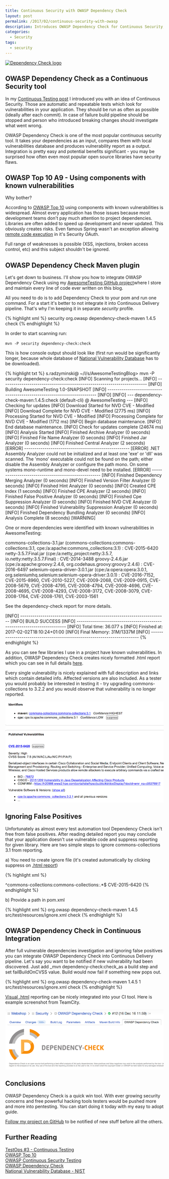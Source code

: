 ```yaml
---
title: Continuous Security with OWASP Dependency Check
layout: post
permalink: /2017/02/continuous-security-with-owasp
description: Introduces OWASP Dependency Check for Continuous Security, explaining its integration into Maven projects, running checks, interpreting reports, handling false positives via suppression files, and integrating into CI pipelines with build failure conditions.
categories:
  - Security
tags:
  - security 
---
```


<a href="https://3.bp.blogspot.com/-_QCu2SgaOKI/WIzMr-ktv4I/AAAAAAAAClU/QFKEe7uMhBw0TCW_vaWTKWX5AsCUy4tTQCLcB/s1600/pobrane%2B%25281%2529.png" target="_blank" rel="noopener noreferrer"><img src="https://3.bp.blogspot.com/-_QCu2SgaOKI/WIzMr-ktv4I/AAAAAAAAClU/QFKEe7uMhBw0TCW_vaWTKWX5AsCUy4tTQCLcB/s400/pobrane%2B%25281%2529.png" alt="Dependency Check logo" loading="lazy"></a>

## OWASP Dependency Check as a Continuous Security tool

In my [Continuous Testing post](http://www.awesome-testing.com/2016/10/testops-3-continuous-testing.html) I introduced
you with an idea of Continuous Security. Those are automatic and repeatable tests which look for vulnerabilities in your
application. They should be run as often as possible (ideally after each commit). In case of failure build pipeline
should be stopped and person who introduced breaking changes should investigate what went wrong.

OWASP Dependency Check is one of the most popular continuous security tool. It takes your dependencies as an input,
compares them with local vulnerabilities database and produces vulnerability report as a output. Integration is pretty
easy and potential benefits significant - you may be surprised how often even most popular open source libraries have
security flaws.

## OWASP Top 10 A9 - Using components with known vulnerabilities

Why bother?

According to [OWASP Top 10](https://www.owasp.org/images/f/f8/OWASP_Top_10_-_2013.pdf) using components with known
vulnerabilities is widespread. Almost every application has those issues because most development teams don't pay much
attention to project dependencies. Libraries are often added to speed up development and never updated. This obviously
creates risks. Even famous Spring wasn't an exception
allowing [remote code execution](https://pivotal.io/security/cve-2016-4977) in it's Security OAuth.

Full range of weaknesses is possible (XSS, injections, broken access control, etc) and this subject shouldn't be
ignored.

## OWASP Dependency Check Maven plugin

Let's get down to business. I'll show you how to integrate OWASP Dependency Check using
my [AwesomeTesting GitHub project](https://github.com/slawekradzyminski/AwesomeTesting)where I store and maintain every
line of code ever written on this blog.

All you need to do is to add Dependency Check to your pom and run one command. For a start it's better to not integrate
it into Continuous Delivery pipeline. That's why I'm keeping it in separate _security_ profile.

{% highlight xml %}
        <profile>
            <id>security</id>
            <build>
                <plugins>
                    <plugin>
                        <groupId>org.owasp</groupId>
                        <artifactId>dependency-check-maven</artifactId>
                        <version>1.4.5</version>
                        <executions>
                            <execution>
                                <goals>
                                    <goal>check</goal>
                                </goals>
                            </execution>
                        </executions>
                    </plugin>
                </plugins>
            </build>
        </profile>
{% endhighlight %}

In order to start scanning run:

`mvn -P security dependency-check:check`

This is how console output should look like (first run would be significantly longer, because whole database
of [National Vulnerability Database](https://web.nvd.nist.gov/) has to be downloaded).

{% highlight txt %}
s.radzyminski@ ~/I/s/AwesomeTestingBlog> mvn -P security dependency-check:check
[INFO] Scanning for projects...
[INFO] ------------------------------------------------------------------------
[INFO] Building AwesomeTesting 1.0-SNAPSHOT
[INFO] ------------------------------------------------------------------------
[INFO]
[INFO] --- dependency-check-maven:1.4.5:check (default-cli) @ AwesomeTesting ---
[INFO] Checking for updates
[INFO] Download Started for NVD CVE - Modified
[INFO] Download Complete for NVD CVE - Modified  (2775 ms)
[INFO] Processing Started for NVD CVE - Modified
[INFO] Processing Complete for NVD CVE - Modified  (1712 ms)
[INFO] Begin database maintenance.
[INFO] End database maintenance.
[INFO] Check for updates complete (24674 ms)
[INFO] Analysis Started
[INFO] Finished Archive Analyzer (0 seconds)
[INFO] Finished File Name Analyzer (0 seconds)
[INFO] Finished Jar Analyzer (0 seconds)
[INFO] Finished Central Analyzer (2 seconds)
[ERROR] ----------------------------------------------------
[ERROR] .NET Assembly Analyzer could not be initialized and at least one 'exe' or 'dll' was scanned. The 'mono' executable could not be found on the path; either disable the Assembly Analyzer or configure the path mono. On some systems mono-runtime and mono-devel need to be installed.
[ERROR] ----------------------------------------------------
[INFO] Finished Dependency Merging Analyzer (0 seconds)
[INFO] Finished Version Filter Analyzer (0 seconds)
[INFO] Finished Hint Analyzer (0 seconds)
[INFO] Created CPE Index (1 seconds)
[INFO] Finished CPE Analyzer (2 seconds)
[INFO] Finished False Positive Analyzer (0 seconds)
[INFO] Finished Cpe Suppression Analyzer (0 seconds)
[INFO] Finished NVD CVE Analyzer (0 seconds)
[INFO] Finished Vulnerability Suppression Analyzer (0 seconds)
[INFO] Finished Dependency Bundling Analyzer (0 seconds)
[INFO] Analysis Complete (8 seconds)
[WARNING]

One or more dependencies were identified with known vulnerabilities in AwesomeTesting:

commons-collections-3.1.jar (commons-collections:commons-collections:3.1, cpe:/a:apache:commons_collections:3.1) : CVE-2015-6420
netty-3.5.7.Final.jar (cpe:/a:netty_project:netty:3.5.7, io.netty:netty:3.5.7.Final) : CVE-2014-3488
groovy-2.4.6.jar (cpe:/a:apache:groovy:2.4.6, org.codehaus.groovy:groovy:2.4.6) : CVE-2016-6497
selenium-opera-driver-3.0.1.jar (cpe:/a:opera:opera:3.0.1, org.seleniumhq.selenium:selenium-opera-driver:3.0.1) : CVE-2016-7152, CVE-2015-8960, CVE-2010-5227, CVE-2009-2068, CVE-2009-0915, CVE-2008-5679, CVE-2008-4795, CVE-2008-4794, CVE-2008-4696, CVE-2008-4695, CVE-2008-4293, CVE-2008-3172, CVE-2008-3079, CVE-2008-1764, CVE-2008-1761, CVE-2003-1561


See the dependency-check report for more details.


[INFO] ------------------------------------------------------------------------
[INFO] BUILD SUCCESS
[INFO] ------------------------------------------------------------------------
[INFO] Total time: 36.077 s
[INFO] Finished at: 2017-02-02T18:10:24+01:00
[INFO] Final Memory: 31M/1337M
[INFO] ------------------------------------------------------------------------
{% endhighlight %}

As you can see few libraries I use in a project have known vulnerabilities. In addition, OWASP Dependency Check creates
nicely formatted .html report which you can see in full
details [here](http://htmlpreview.github.io/?https://github.com/slawekradzyminski/AwesomeTesting/blob/master/dependency-check-report.html).

Every single vulnerability is nicely explained with full description and links which contain detailed info. Affected
versions are also included. As a tester you would probably be interested in testing it - try upgrading
commons-collections to 3.2.2 and you would observe that vulnerability is no longer reported.

<img src="/images/blog/commons.jpg" loading="lazy" alt="">

## Ignoring False Positives

Unfortunately as almost every test automation tool Dependency Check isn't free from false positives. After reading
detailed report you may conclude that your application doesn't use vulnerable code and suppress reporting for given
library. Here are two simple steps to ignore commons-collections 3.1 from reporting.

a) You need to create ignore file (it's created automatically by clicking suppress
on [.html report](http://htmlpreview.github.io/?https://github.com/slawekradzyminski/AwesomeTesting/blob/master/dependency-check-report.html))

{% highlight xml %}
<?xml version="1.0" encoding="UTF-8"?>
<suppressions xmlns="https://www.owasp.org/index.php/OWASP_Dependency_Check_Suppression"
              xmlns:xsi="http://www.w3.org/2001/XMLSchema-instance"
              xsi:schemaLocation="https://www.owasp.org/index.php/OWASP_Dependency_Check_Suppression ">
    <suppress>
        <notes><![CDATA[
   file name: commons-collections-3.1.jar
   ]]></notes>
        <gav regex="true">^commons-collections:commons-collections:.*$</gav>
        <cve>CVE-2015-6420</cve>
    </suppress>
</suppressions>
{% endhighlight %}

b) Provide a path in pom.xml

{% highlight xml %}
                    <plugin>
                        <groupId>org.owasp</groupId>
                        <artifactId>dependency-check-maven</artifactId>
                        <version>1.4.5</version>
                        <configuration>
                            <suppressionFile>src/test/resources/ignore.xml</suppressionFile>
                        </configuration>
                        <executions>
                            <execution>
                                <goals>
                                    <goal>check</goal>
                                </goals>
                            </execution>
                        </executions>
                    </plugin>
{% endhighlight %}

## OWASP Dependency Check in Continuous Integration

After full vulnerable dependencies investigation and ignoring false positives you can integrate OWASP Dependency Check
into Continuous Delivery pipeline. Let's say you want to be notified if new vulnerability had been discovered. Just add
_mvn dependency-check:check_as a build step and set failBuildOnCVSS value. Build would now fail if something new pops
out.

{% highlight xml %}
                    <plugin>
                        <groupId>org.owasp</groupId>
                        <artifactId>dependency-check-maven</artifactId>
                        <version>1.4.5</version>
                        <configuration>
                            <failBuildOnCVSS>1</failBuildOnCVSS>
                            <suppressionFile>src/test/resources/ignore.xml</suppressionFile>
                        </configuration>
                        <executions>
                            <execution>
                                <goals>
                                    <goal>check</goal>
                                </goals>
                            </execution>
                        </executions>
                    </plugin>
{% endhighlight %}

[Visual .html](http://htmlpreview.github.io/?https://github.com/slawekradzyminski/AwesomeTesting/blob/master/dependency-check-report.html)
reporting can be nicely integrated into your CI tool. Here is example screenshot from TeamCity.

<img src="/images/blog/dependencycheck.jpg.png" loading="lazy" alt="">

## Conclusions

OWASP Dependency Check is a quick win tool. With ever growing security concerns and free powerful hacking tools testers
would be pushed more and more into pentesting. You can start doing it today with my easy to adopt guide.

[Follow my project on GitHub](https://github.com/slawekradzyminski/AwesomeTesting) to be notified of new stuff before
all the others.

## Further Reading

[TestOps #3 - Continuous Testing](http://www.awesome-testing.com/2016/10/testops-3-continuous-testing.html)  
[OWASP Top 10](https://www.owasp.org/index.php/Category:OWASP_Top_Ten_Project)  
[OWASP Continuous Security Testing](https://www.owasp.org/images/e/e1/OWASP-Continuous_Security_Testing.pdf)  
[OWASP Dependency Check](https://www.owasp.org/index.php/OWASP_Dependency_Check)  
[National Vulnerability Database - NIST](https://nvd.nist.gov/)
